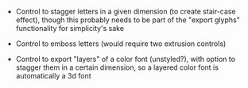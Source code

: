 - Control to stagger letters in a given dimension (to create stair-case effect), though this probably needs to be part of the "export glyphs" functionality for simplicity's sake

- Control to emboss letters (would require two extrusion controls)

- Control to export "layers" of a color font (unstyled?), with option to stagger them in a certain dimension, so a layered color font is automatically a 3d font

